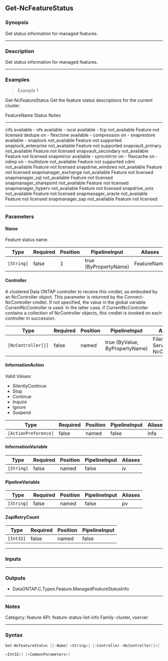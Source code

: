 Get-NcFeatureStatus
-------------------

### Synopsis
Get status information for managed features.

---

### Description

Get status information for managed features.

---

### Examples
> Example 1

Get-NcFeatureStatus
Get the feature status descriptions for the current cluster.

FeatureName                    Status               Notes
-----------                    ------               -----
cifs                           available            -
nfs                            available            -
iscsi                          available            -
fcp                            not_available        Feature not licensed
dedupe                         on                   -
flexclone                      available            -
compression                    on                   -
snaprestore                    available            -
snaplock                       not_available        Feature not supported
snaplock_enterprise            not_available        Feature not supported
snapvault_primary              not_available        Feature not licensed
snapvault_secondary            not_available        Feature not licensed
snapmirror                     available            -
syncmirror                     on                   -
flexcache                      on                   -
ndmp                           on                   -
multistore                     not_available        Feature not supported
cdmi                           not_available        Feature not licensed
snapdrive_windows              not_available        Feature not licensed
snapmanager_exchange           not_available        Feature not licensed
snapmanager_sql                not_available        Feature not licensed
snapmanager_sharepoint         not_available        Feature not licensed
snapmanager_hyperv             not_available        Feature not licensed
snapdrive_unix                 not_available        Feature not licensed
snapmanager_oracle             not_available        Feature not licensed
snapmanager_sap                not_available        Feature not licensed

---

### Parameters
#### **Name**
Feature status name.

|Type      |Required|Position|PipelineInput        |Aliases    |
|----------|--------|--------|---------------------|-----------|
|`[String]`|false   |1       |true (ByPropertyName)|FeatureName|

#### **Controller**
A clustered Data ONTAP controller to receive this cmdlet, as embodied by an NcController object.  This parameter is returned by the Connect-NcController cmdlet.  If not specified, the value in the global variable CurrentNcController is used.  In the latter case, if CurrentNcController contains a collection of NcController objects, this cmdlet is invoked on each controller in succession.

|Type              |Required|Position|PipelineInput                 |Aliases                          |
|------------------|--------|--------|------------------------------|---------------------------------|
|`[NcController[]]`|false   |named   |true (ByValue, ByPropertyName)|Filer<br/>Server<br/>NcController|

#### **InformationAction**

Valid Values:

* SilentlyContinue
* Stop
* Continue
* Inquire
* Ignore
* Suspend

|Type                |Required|Position|PipelineInput|Aliases|
|--------------------|--------|--------|-------------|-------|
|`[ActionPreference]`|false   |named   |false        |infa   |

#### **InformationVariable**

|Type      |Required|Position|PipelineInput|Aliases|
|----------|--------|--------|-------------|-------|
|`[String]`|false   |named   |false        |iv     |

#### **PipelineVariable**

|Type      |Required|Position|PipelineInput|Aliases|
|----------|--------|--------|-------------|-------|
|`[String]`|false   |named   |false        |pv     |

#### **ZapiRetryCount**

|Type     |Required|Position|PipelineInput|
|---------|--------|--------|-------------|
|`[Int32]`|false   |named   |false        |

---

### Inputs

---

### Outputs
* DataONTAP.C.Types.Feature.ManagedFeatureStatusInfo

---

### Notes
Category: feature
API: feature-status-list-info
Family: cluster, vserver

---

### Syntax
```PowerShell
Get-NcFeatureStatus [[-Name] <String>] [-Controller <NcController[]>] [-InformationAction <ActionPreference>] [-InformationVariable <String>] [-PipelineVariable <String>] [-ZapiRetryCount 
```
```PowerShell
<Int32>] [<CommonParameters>]
```
